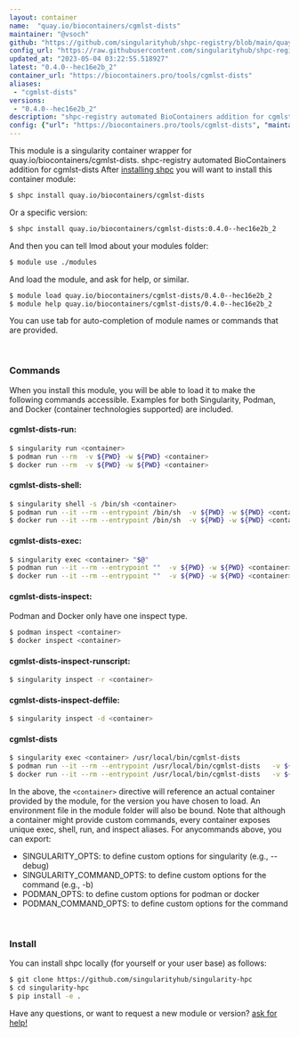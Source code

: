 ```yaml
---
layout: container
name:  "quay.io/biocontainers/cgmlst-dists"
maintainer: "@vsoch"
github: "https://github.com/singularityhub/shpc-registry/blob/main/quay.io/biocontainers/cgmlst-dists/container.yaml"
config_url: "https://raw.githubusercontent.com/singularityhub/shpc-registry/main/quay.io/biocontainers/cgmlst-dists/container.yaml"
updated_at: "2023-05-04 03:22:55.518927"
latest: "0.4.0--hec16e2b_2"
container_url: "https://biocontainers.pro/tools/cgmlst-dists"
aliases:
 - "cgmlst-dists"
versions:
 - "0.4.0--hec16e2b_2"
description: "shpc-registry automated BioContainers addition for cgmlst-dists"
config: {"url": "https://biocontainers.pro/tools/cgmlst-dists", "maintainer": "@vsoch", "description": "shpc-registry automated BioContainers addition for cgmlst-dists", "latest": {"0.4.0--hec16e2b_2": "sha256:b573ee0d0edf1afc64fd3815dfe79b842c05ca9930c73a36bd58f1ec3917c705"}, "tags": {"0.4.0--hec16e2b_2": "sha256:b573ee0d0edf1afc64fd3815dfe79b842c05ca9930c73a36bd58f1ec3917c705"}, "docker": "quay.io/biocontainers/cgmlst-dists", "aliases": {"cgmlst-dists": "/usr/local/bin/cgmlst-dists"}}
---
```


This module is a singularity container wrapper for quay.io/biocontainers/cgmlst-dists.
shpc-registry automated BioContainers addition for cgmlst-dists
After [installing shpc](#install) you will want to install this container module:


```bash
$ shpc install quay.io/biocontainers/cgmlst-dists
```

Or a specific version:

```bash
$ shpc install quay.io/biocontainers/cgmlst-dists:0.4.0--hec16e2b_2
```

And then you can tell lmod about your modules folder:

```bash
$ module use ./modules
```

And load the module, and ask for help, or similar.

```bash
$ module load quay.io/biocontainers/cgmlst-dists/0.4.0--hec16e2b_2
$ module help quay.io/biocontainers/cgmlst-dists/0.4.0--hec16e2b_2
```

You can use tab for auto-completion of module names or commands that are provided.

<br>

### Commands

When you install this module, you will be able to load it to make the following commands accessible.
Examples for both Singularity, Podman, and Docker (container technologies supported) are included.

#### cgmlst-dists-run:

```bash
$ singularity run <container>
$ podman run --rm  -v ${PWD} -w ${PWD} <container>
$ docker run --rm  -v ${PWD} -w ${PWD} <container>
```

#### cgmlst-dists-shell:

```bash
$ singularity shell -s /bin/sh <container>
$ podman run --it --rm --entrypoint /bin/sh  -v ${PWD} -w ${PWD} <container>
$ docker run --it --rm --entrypoint /bin/sh  -v ${PWD} -w ${PWD} <container>
```

#### cgmlst-dists-exec:

```bash
$ singularity exec <container> "$@"
$ podman run --it --rm --entrypoint ""  -v ${PWD} -w ${PWD} <container> "$@"
$ docker run --it --rm --entrypoint ""  -v ${PWD} -w ${PWD} <container> "$@"
```

#### cgmlst-dists-inspect:

Podman and Docker only have one inspect type.

```bash
$ podman inspect <container>
$ docker inspect <container>
```

#### cgmlst-dists-inspect-runscript:

```bash
$ singularity inspect -r <container>
```

#### cgmlst-dists-inspect-deffile:

```bash
$ singularity inspect -d <container>
```


#### cgmlst-dists

```bash
$ singularity exec <container> /usr/local/bin/cgmlst-dists
$ podman run --it --rm --entrypoint /usr/local/bin/cgmlst-dists   -v ${PWD} -w ${PWD} <container> -c " $@"
$ docker run --it --rm --entrypoint /usr/local/bin/cgmlst-dists   -v ${PWD} -w ${PWD} <container> -c " $@"
```



In the above, the `<container>` directive will reference an actual container provided
by the module, for the version you have chosen to load. An environment file in the
module folder will also be bound. Note that although a container
might provide custom commands, every container exposes unique exec, shell, run, and
inspect aliases. For anycommands above, you can export:

 - SINGULARITY_OPTS: to define custom options for singularity (e.g., --debug)
 - SINGULARITY_COMMAND_OPTS: to define custom options for the command (e.g., -b)
 - PODMAN_OPTS: to define custom options for podman or docker
 - PODMAN_COMMAND_OPTS: to define custom options for the command

<br>

### Install

You can install shpc locally (for yourself or your user base) as follows:

```bash
$ git clone https://github.com/singularityhub/singularity-hpc
$ cd singularity-hpc
$ pip install -e .
```

Have any questions, or want to request a new module or version? [ask for help!](https://github.com/singularityhub/singularity-hpc/issues)